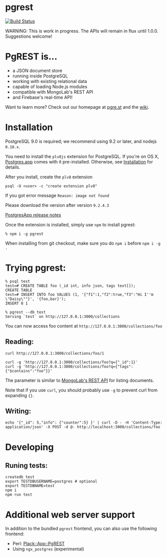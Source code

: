 pgrest
======

[![Build Status](https://travis-ci.org/pgrest/pgrest.png?branch=master)](https://travis-ci.org/clkao/pgrest)

WARNING: This is work in progress. The APIs will remain in flux until 1.0.0. Suggestions welcome!

# PgREST is...

* a JSON document store
* running inside PostgreSQL
* working with existing relational data
* capable of loading Node.js modules
* compatible with MongoLab's REST API
* and Firebase's real-time API!

Want to learn more? Check out our homepage at [pgre.st](http://pgre.st/) and the [wiki](https://github.com/clkao/pgrest/wiki).

# Installation

PostgreSQL 9.0 is required; we recommend using 9.2 or later, and nodejs `0.10.x`.

You need to install the `plv8js` extension for PostgreSQL.  If you're on OS X, [Postgres.app](http://postgresapp.com) comes with it pre-installed.  Otherwise, see [Installation](https://github.com/clkao/pgrest/wiki/Installation) for details.

After you install, create the `plv8` extension

    psql -U <user> -c "create extension plv8"

If you got error message `Reason: image not found`

Please download the version after version `9.2.4.3`

[PostgresApp release notes](https://github.com/PostgresApp/PostgresApp/releases)

Once the extension is installed, simply use `npm` to install pgrest:

    % npm i -g pgrest

When installing from git checkout, make sure you do `npm i` before `npm i -g .`

# Trying pgrest:

    % psql test
    test=# CREATE TABLE foo (_id int, info json, tags text[]);
    CREATE TABLE
    test=# INSERT INTO foo VALUES (1, '{"f1":1,"f2":true,"f3":"Hi I''m \"Daisy\""}', '{foo,bar}');
    INSERT 0 1

    % pgrest --db test
    Serving `test` on http://127.0.0.1:3000/collections

You can now access foo content at `http://127.0.0.1:3000/collections/foo`

## Reading:

    curl http://127.0.0.1:3000/collections/foo/1

    curl -g 'http://127.0.0.1:3000/collections/foo?q={"_id":1}'
    curl -g 'http://127.0.0.1:3000/collections/foo?q={"tags":{"$contains":"foo"}}'


The parameter is similar to [MongoLab's REST API](https://support.mongolab.com/entries/20433053-rest-api-for-mongodb) for listing documents.

Note that if you use `curl`, you should probably use `-g` to prevent curl from expanding `{}`.

## Writing:

    echo '{"_id": 5,"info": {"counter":5} }' | curl -D - -H 'Content-Type: application/json' -X POST -d @- http://localhost:3000/collections/foo

# Developing

## Runing tests:

```
createdb test
export TESTDBUSERNAME=postgres # optional
export TESTDBNAME=test
npm i
npm run test
```

# Additional web server support

In addition to the bundled `pgrest` frontend, you can also use the following frontend:

* Perl: [Plack::App::PgREST](https://github.com/clkao/Plack-App-PgREST)
* Using `ngx_postgres` (experimental)
